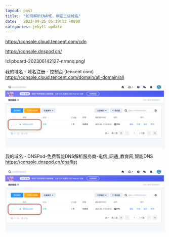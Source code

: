 ```yaml
---
layout: post
title:  "如何解析CNAME，绑定二级域名"
date:   2023-09-25 05:19:12 +0800
categories: jekyll update
---
```


 

https://console.cloud.tencent.com/cdn



https://console.dnspod.cn/


!clipboard-202306142127-nrmnq.png!


我的域名 - 域名注册 - 控制台 (tencent.com)
https://console.cloud.tencent.com/domain/all-domain/all


![](assets/2023-09-25-05-30-02.png)

我的域名 - DNSPod-免费智能DNS解析服务商-电信_网通_教育网,智能DNS
https://console.dnspod.cn/dns/list

![](assets/2023-09-25-05-30-26.png)
